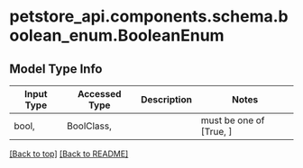 <a name="top"></a>
<a id="BooleanEnum"></a>
# petstore_api.components.schema.boolean_enum.BooleanEnum

## Model Type Info
Input Type | Accessed Type | Description | Notes
------------ | ------------- | ------------- | -------------
bool,  | BoolClass,  |  | must be one of [True, ] 

[[Back to top]](#top) [[Back to README]](../../../README.md)